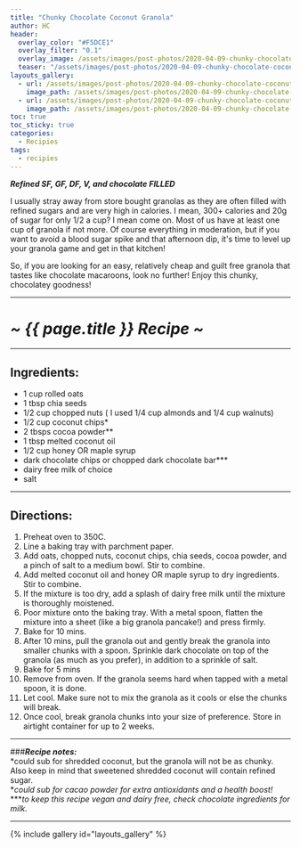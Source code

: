 ```yaml
---
title: "Chunky Chocolate Coconut Granola"
author: HC
header:
  overlay_color: "#F5DCE1"
  overlay_filter: "0.1"
  overlay_image: /assets/images/post-photos/2020-04-09-chunky-chocolate-coconut-granola/header.jpeg
  teaser: "/assets/images/post-photos/2020-04-09-chunky-chocolate-coconut-granola/header.jpeg"
layouts_gallery:
  - url: /assets/images/post-photos/2020-04-09-chunky-chocolate-coconut-granola/1.jpeg
    image_path: /assets/images/post-photos/2020-04-09-chunky-chocolate-coconut-granola/1 small.jpeg
  - url: /assets/images/post-photos/2020-04-09-chunky-chocolate-coconut-granola/2.jpeg
    image_path: /assets/images/post-photos/2020-04-09-chunky-chocolate-coconut-granola/2 small.jpeg
toc: true
toc_sticky: true
categories:
  - Recipies
tags:
  - recipies
---
```


***Refined SF, GF, DF, V, and chocolate FILLED***

I usually stray away from store bought granolas as they are often filled with refined sugars and are very high in calories. I mean, 300+ calories and 20g of sugar for only 1/2 a cup? I mean come on. Most of us have at least one cup of granola if not more. Of course everything in moderation, but if you want to avoid a blood sugar spike and that afternoon dip, it's time to level up your granola game and get in that kitchen! 

So, if you are looking for an easy, relatively cheap and guilt free granola that tastes like chocolate macaroons, look no further! Enjoy this chunky, chocolatey goodness!

***

# ***~ {{ page.title }} Recipe ~***

***

## Ingredients:

* 1 cup rolled oats
* 1 tbsp chia seeds
* 1/2 cup chopped nuts ( I used 1/4 cup almonds and 1/4 cup walnuts)
* 1/2 cup coconut chips*
* 2 tbsps cocoa powder**
* 1 tbsp melted coconut oil 
* 1/2 cup honey OR maple syrup 
* dark chocolate chips or chopped dark chocolate bar***
* dairy free milk of choice 
* salt 

***

## Directions:

1. Preheat oven to 350C. 
2. Line a baking tray with parchment paper. 
3. Add oats, chopped nuts, coconut chips, chia seeds, cocoa powder, and a pinch of salt to a medium bowl. Stir to combine. 
4. Add melted coconut oil and honey OR maple syrup to dry ingredients. Stir to combine.
5. If the mixture is too dry, add a splash of dairy free milk until the mixture is thoroughly moistened. 
6. Poor mixture onto the baking tray. With a metal spoon, flatten the mixture into a sheet (like a big granola pancake!) and press firmly.
7. Bake for 10 mins. 
8. After 10 mins, pull the granola out and gently break the granola into smaller chunks with a spoon. Sprinkle dark chocolate on top of the granola (as much as you prefer), in addition to a sprinkle of salt.
9. Bake for 5 mins
10. Remove from oven. If the granola seems hard when tapped with a metal spoon, it is done. 
11. Let cool. Make sure not to mix the granola as it cools or else the chunks will break.
12. Once cool, break granola chunks into your size of preference. Store in airtight container for up to 2 weeks. 

***

###***Recipe notes:***<br>
*could sub for shredded coconut, but the granola will not be as chunky. Also keep in mind that sweetened shredded coconut will contain refined sugar.<br>
**could sub for cacao powder for extra antioxidants and a health boost!* <br>
****to keep this recipe vegan and dairy free, check chocolate ingredients for milk.*

***

{% include gallery id="layouts_gallery" %}